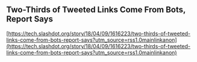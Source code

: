 ## Two-Thirds of Tweeted Links Come From Bots, Report Says
  
  [https://tech.slashdot.org/story/18/04/09/1616223/two-thirds-of-tweeted-links-come-from-bots-report-says?utm_source=rss1.0mainlinkanon](https://tech.slashdot.org/story/18/04/09/1616223/two-thirds-of-tweeted-links-come-from-bots-report-says?utm_source=rss1.0mainlinkanon)